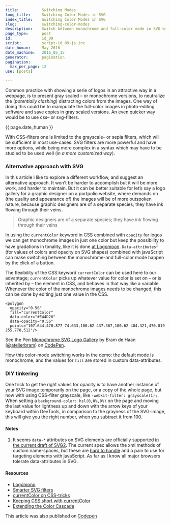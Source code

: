 ```yaml
---
title:          Switching Modes
long_title:     Switching Color Modes in SVG
index_title:    Switching Color Modes in SVG
slug:           switching-color-modes
description:    Switch between monochrome and full-color mode in SVG with custom data-attributes
page_type:      post
id:             id_09
script:         script-id_09-js.inc
date_human:     May 2016
date_machine:   2016_05_15
generator:      pagination
pagination:
  max_per_page: 12
use: [posts]

---
```


Common practice with showing a serie of logos in an attractive way in a webpage, is to present gray scaled – or monochrome versions, to neutralize the (_potentially clashing_) distracting colors from the images. One way of doing this could be to manipulate the full-color images in photo-editing software and save copies in gray scaled versions. An even quicker way would be to use css– or svg-filters.

<p class="publication-list__item__meta"><time datetime="{{ page.date_machine|replace({'_':'-'}) }}">{{ page.date_human }}</time></p>

With <span class="small-caps">CSS</span>-filters one is limited to the grayscale- or sepia filters, which will be sufficient in most use-cases. <span class="small-caps">SVG</span> filters are more powerful and have more options, while being more complex in a syntax which may have to be studied to be used well (_in a more customized way_).

### Alternative approach with SVG
In this article I like to explore a different workflow, and suggest an alternative approach. It won’t be harder to  accomplish but it will be more work, and harder to maintain. But it can be better suitable for let’s say a logo gallery for a graphic designer on a portpolio website, where demands on (the quality and appearance of) the images will be of more outspoken nature, because graphic designers are of a separate species; they have ink flowing through their veins.

> Graphic designers are of a separate species; they have ink flowing through their veins

In using the `currentColor` keyword in <span class="small-caps">CSS</span> combined with `opacity` for logos we can get monochrome images in just one color but keep the possibility to have gradations in tonality, like it is done [at Logomoon](http://logomono.com/). `Data-attributes`<sup><a href="#note-1" class="sup-link" id="supLink1">1</a></sup> (for values of colors and opacity on <span class="small-caps">SVG</span> shapes) combined with javaScript can make switching between the monochrome-and full-color mode happen by the click of a button.

The flexibility of the <span class="small-caps">CSS</span> keyword `currentColor` can be used here to our advantage; `currentColor` picks up whatever value for color is set on – or is inherited by – the element in <span class="small-caps">CSS</span>, and behaves in that way like a variable. Whenever the color of the monochrome images needs to be changed, this can be done by editing just one value in the <span class="small-caps">CSS</span>.

```language-markup
<polygon
  opacity="0.56"
  fill="currentColor"
  data-color="#E44D26"
  data-opacity="0.56"
  points="107.644,470.877 74.633,100.62 437.367,100.62 404.321,470.819 255.778,512"/>
```

<p data-height="750" data-theme-id="71" data-slug-hash="xVXWWR" data-default-tab="result" data-user="atelierbram" data-embed-version="2" class="codepen">See the Pen <a href="http://codepen.io/atelierbram/pen/xVXWWR/">Monochrome SVG Logo Gallery</a> by Bram de Haan (<a href="http://codepen.io/atelierbram">@atelierbram</a>) on <a href="http://codepen.io">CodePen</a>.</p>
<script async src="//assets.codepen.io/assets/embed/ei.js"></script>

How this color-mode switching works in the demo: the default mode is monochrome, and the values for `fill` are stored in custom data-attributes.

### DIY tinkering
One trick to get the right values for opacity is to have another instance of your <span class="small-caps">SVG</span> image temporarily on the page, or a copy of the whole page, but now with using <span class="small-caps">CSS</span>-filter grayscale, like `-webkit-filter: grayscale(1);`. When setting a `background-color: hsl(0,0%,0%)` on the page and moving the last value for lightness up and down with the arrow keys of your keyboard within DevTools, in comparison to the grayness of the <span class="small-caps">SVG</span>-image, this will give you the right number, when you subtract it from 100.

#### Notes
1. <span id="note-1">It seems `data-*` attributes on <span class="small-caps">SVG</span> elements are officially supported [in the current draft of <span class="small-caps">SVG2</span>](https://github.com/w3c/svgwg/commit/1cb4ee9e165b3d777d33828da8fa757e67d019ff). The current spec allows the xml methods of custom name-spaces, but these are [hard to handle](https://www.youtube.com/watch?v=1ZxN9iQM7OY) and a pain to use for targeting elements with javaScript. As far as I know all major browsers tolerate data-attributes in <span class="small-caps">SVG</span>.</span>

#### Resources
- [Logomono](http://logomono.com/)
- [Smarter SVG filters](http://docs.webplatform.org/wiki/svg/tutorials/smarter_svg_filters)
- [currentColor on CSS-tricks](https://css-tricks.com/currentcolor/)
- [Keeping CSS short with currentColor](http://osvaldas.info/keeping-css-short-with-currentcolor)
- [Extending the Color Cascade](http://blogs.adobe.com/dreamweaver/2015/02/extending-the-color-cascade-with-the-css-currentcolor-variable.html)

<span class="note">This article was also published on [Codepen](http://codepen.io/atelierbram/post/switching-color-modes)</span>
